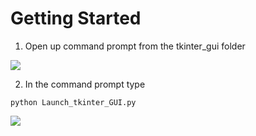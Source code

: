# Getting Started

1. Open up command prompt from the tkinter_gui folder

![](https://github.com/sgoldenlab/tkinter_test/blob/master/images/cd.PNG)

2. In the command prompt type
```
python Launch_tkinter_GUI.py
```
![](https://github.com/sgoldenlab/tkinter_test/blob/master/images/launch_gui.PNG)

